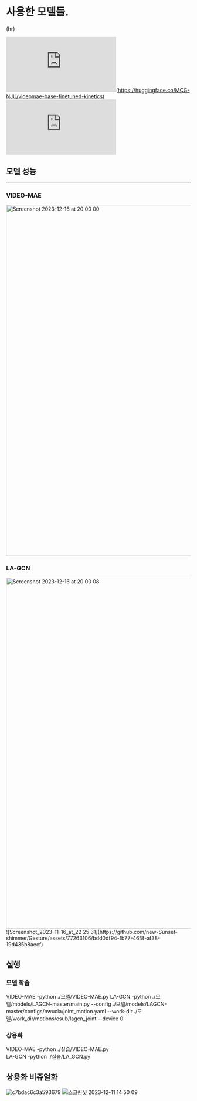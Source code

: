 # 사용한 모델들.
(hr)

[![VIDEO-MAE](https://arxiv.org/pdf/2203.12602.pdf)](https://github.com/MCG-NJU/VideoMAE)(https://huggingface.co/MCG-NJU/videomae-base-finetuned-kinetics)
[![LA-GCN](https://arxiv.org/pdf/2305.12398v1.pdf)](https://github.com/damnull/lagcn)

## 모델 성능
<hr>

### VIDEO-MAE
<img width="955" alt="Screenshot 2023-12-16 at 20 00 00" src="https://github.com/new-Sunset-shimmer/Gesture/assets/77263106/94d2eb82-d552-4312-b80f-a2dd35817db2">

### LA-GCN
<img width="955" alt="Screenshot 2023-12-16 at 20 00 08" src="https://github.com/new-Sunset-shimmer/Gesture/assets/77263106/afe07a5d-62de-495b-9a2e-d17b87939357">
![Screenshot_2023-11-16_at_22 25 31](https://github.com/new-Sunset-shimmer/Gesture/assets/77263106/bdd0df94-fb77-46f8-af38-19d435b8aecf)


## 실행
### 모델 학습
VIDEO-MAE
    -python ./모델/VIDEO-MAE.py
LA-GCN
    -python ./모델/models/LAGCN-master/main.py --config ./모델/models/LAGCN-master/configs/nwucla/joint_motion.yaml --work-dir ./모델/work_dir/motions/csub/lagcn_joint --device 0
### 상용화
VIDEO-MAE
  -python ./실습/VIDEO-MAE.py  
LA-GCN
  -python ./실습/LA_GCN.py  

## 상용화 비쥬얼화
![c7bdac6c3a593679](https://github.com/new-Sunset-shimmer/Gesture/assets/77263106/f3c17646-4a90-47e5-8c36-7626ff93438e)
![스크린샷 2023-12-11 14 50 09](https://github.com/new-Sunset-shimmer/Gesture/assets/77263106/bd4c715f-a1b2-4c72-81be-acda15781989)

